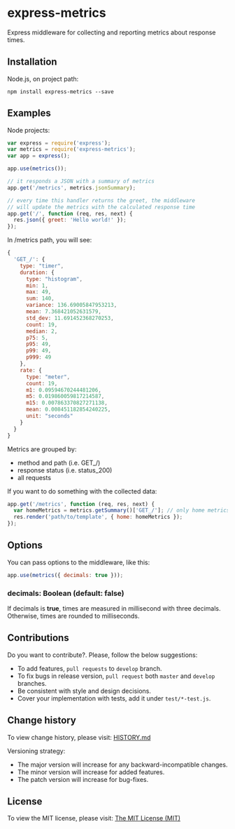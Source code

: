 # express-metrics

Express middleware for collecting and reporting metrics about response times.

## Installation

Node.js, on project path:

```
npm install express-metrics --save
```

## Examples

Node projects:

```js
var express = require('express');
var metrics = require('express-metrics');
var app = express();

app.use(metrics());

// it responds a JSON with a summary of metrics
app.get('/metrics', metrics.jsonSummary);

// every time this handler returns the greet, the middleware
// will update the metrics with the calculated response time
app.get('/', function (req, res, next) {
  res.json({ greet: 'Hello world!' });
});
```

In /metrics path, you  will see:
```js
{
  'GET_/': {
    type: "timer",
    duration: {
      type: "histogram",
      min: 1,
      max: 49,
      sum: 140,
      variance: 136.69005847953213,
      mean: 7.368421052631579,
      std_dev: 11.691452368270253,
      count: 19,
      median: 2,
      p75: 5,
      p95: 49,
      p99: 49,
      p999: 49
    },
    rate: {
      type: "meter",
      count: 19,
      m1: 0.09594670244481206,
      m5: 0.019860059817214587,
      m15: 0.007863370827271138,
      mean: 0.008451182854240225,
      unit: "seconds"
    }
  }
}
```
Metrics are grouped by:
  - method and path (i.e. GET_/)
  - response status (i.e. status_200)
  - all requests

If you want to do something with the collected data:

```js
app.get('/metrics', function (req, res, next) {
  var homeMetrics = metrics.getSummary()['GET_/']; // only home metrics
  res.render('path/to/template', { home: homeMetrics });
});
```
## Options

You can pass options to the middleware, like this:
```js
app.use(metrics({ decimals: true }));

```

### decimals: Boolean (default: false)

If decimals is __true__, times are measured in millisecond with three decimals. Otherwise, times are rounded to milliseconds.

## Contributions

Do you want to contribute?. Please, follow the below suggestions:
  - To add features, `pull requests` to `develop` branch.
  - To fix bugs in release version, `pull request` both `master` and `develop` branches.
  - Be consistent with style and design decisions.
  - Cover your implementation with tests, add it under `test/*-test.js`.

## Change history

To view change history, please visit: [HISTORY.md](https://github.com/dgaubert/express-metrics/blob/master/HISTORY.md)

Versioning strategy:

  - The major version will increase for any backward-incompatible changes.
  - The minor version will increase for added features.
  - The patch version will increase for bug-fixes.

## License

To view the MIT license, please visit: [The MIT License (MIT)](https://github.com/dgaubert/express-metrics/blob/master/LICENSE)

